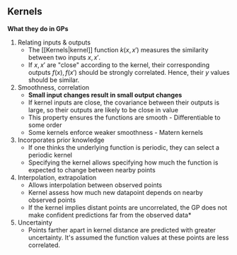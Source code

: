 ## Kernels
**What they do in GPs**
1. Relating inputs & outputs
	* The [[Kernels|kernel]] function $k(x,x')$ measures the similarity between two inputs $x, x'$.
	* If $x, x'$ are "close" according to the kernel, their corresponding outputs $f(x), f(x')$ should be strongly correlated. Hence, their $y$ values should be similar.
2. Smoothness, correlation 
	* **Small input changes result in small output changes**
	* If kernel inputs are close, the covariance between their outputs is large, so their outputs are likely to be close in value
	* This property ensures the functions are smooth - Differentiable to some order
	* Some kernels enforce weaker smoothness - Matern kernels
3. Incorporates prior knowledge
	* If one thinks the underlying function is periodic, they can select a periodic kernel
	* Specifying the kernel allows specifying how much the function is expected to change between nearby points
4. Interpolation, extrapolation
	* Allows interpolation between observed points
	* Kernel assess how much new datapoint depends on nearby observed points
	* If the kernel implies distant points are uncorrelated, the GP does not make confident predictions far from the observed data*
5. Uncertainty
	* Points farther apart in kernel distance are predicted with greater uncertainty. It's assumed the function values at these points are less correlated.
